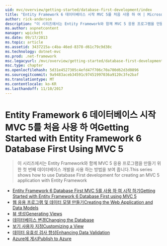```yaml
---
uid: mvc/overview/getting-started/database-first-development/index
title: "Entity Framework 6 데이터베이스 시작 MVC 5를 처음 사용 하 여 | Microsoft Docs"
author: rick-anderson
description: "이 시리즈에서는 Entity Framework와 함께 MVC 5 응용 프로그램을 만들기 위한 첫 번째 데이터베이스 개발을 사용 하는 방법을 보여 줍니다."
ms.author: aspnetcontent
manager: wpickett
ms.date: 09/17/2013
ms.topic: article
ms.assetid: 3437215a-c4ba-46ed-8378-d61c79c9d38c
ms.technology: dotnet-mvc
ms.prod: .net-framework
msc.legacyurl: /mvc/overview/getting-started/database-first-development
msc.type: chapter
ms.openlocfilehash: 5d31e4527305c4efd47f706c70a700d62d3d0896
ms.sourcegitcommit: 9a9483aceb34591c97451997036a9120c3fe2baf
ms.translationtype: MT
ms.contentlocale: ko-KR
ms.lasthandoff: 11/10/2017
---
```

<a name="getting-started-with-entity-framework-6-database-first-using-mvc-5"></a><span data-ttu-id="72dfb-103">Entity Framework 6 데이터베이스 시작 MVC 5를 처음 사용 하 여</span><span class="sxs-lookup"><span data-stu-id="72dfb-103">Getting Started with Entity Framework 6 Database First Using MVC 5</span></span>
====================
> <span data-ttu-id="72dfb-104">이 시리즈에서는 Entity Framework와 함께 MVC 5 응용 프로그램을 만들기 위한 첫 번째 데이터베이스 개발을 사용 하는 방법을 보여 줍니다.</span><span class="sxs-lookup"><span data-stu-id="72dfb-104">This series shows how to use Database First development for creating an MVC 5 application with Entity Framework</span></span>


- [<span data-ttu-id="72dfb-105">Entity Framework 6 Database First MVC 5를 사용 하 여 시작 하기</span><span class="sxs-lookup"><span data-stu-id="72dfb-105">Getting Started with Entity Framework 6 Database First using MVC 5</span></span>](setting-up-database.md)
- [<span data-ttu-id="72dfb-106">웹 응용 프로그램 및 데이터 모델 만들기</span><span class="sxs-lookup"><span data-stu-id="72dfb-106">Creating the Web Application and Data Models</span></span>](creating-the-web-application.md)
- [<span data-ttu-id="72dfb-107">뷰 생성</span><span class="sxs-lookup"><span data-stu-id="72dfb-107">Generating Views</span></span>](generating-views.md)
- [<span data-ttu-id="72dfb-108">데이터베이스 변경</span><span class="sxs-lookup"><span data-stu-id="72dfb-108">Changing the Database</span></span>](changing-the-database.md)
- [<span data-ttu-id="72dfb-109">보기 사용자 지정</span><span class="sxs-lookup"><span data-stu-id="72dfb-109">Customizing a View</span></span>](customizing-a-view.md)
- [<span data-ttu-id="72dfb-110">데이터 유효성 검사 향상</span><span class="sxs-lookup"><span data-stu-id="72dfb-110">Enhancing Data Validation</span></span>](enhancing-data-validation.md)
- [<span data-ttu-id="72dfb-111">Azure에 게시</span><span class="sxs-lookup"><span data-stu-id="72dfb-111">Publish to Azure</span></span>](publish-to-azure.md)
